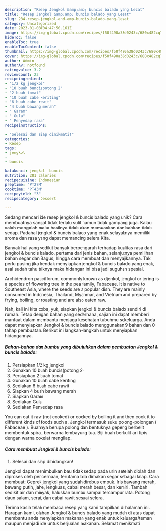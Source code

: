```yaml
---
description: "Resep Jengkol &amp;amp; buncis balado yang Lezat"
title: "Resep Jengkol &amp;amp; buncis balado yang Lezat"
slug: 234-resep-jengkol-and-amp-buncis-balado-yang-lezat
category: Uncategorized
date: 2023-01-08T04:47:50.161Z
image: https://img-global.cpcdn.com/recipes/f50f490a38d0243c/680x482cq70/jengkol-buncis-balado-foto-resep-utama.jpg
hideToc: false
enableToc: true
enableTocContent: false
thumbnail: https://img-global.cpcdn.com/recipes/f50f490a38d0243c/680x482cq70/jengkol-buncis-balado-foto-resep-utama.jpg
cover: https://img-global.cpcdn.com/recipes/f50f490a38d0243c/680x482cq70/jengkol-buncis-balado-foto-resep-utama.jpg
author: Admin
authorAv: notfound
ratingvalue: 3.2
reviewcount: 23
recipeingredient:
- "1/2 kg jengkol"
- "10 buah buncispotong 2"
- "2 buah tomat"
- "10 buah cabe keriting"
- "6 buah cabe rawit"
- "4 buah bawang merah"
- " Garam"
- " Gula"
- " Penyedap rasa"
recipeinstructions:

- "Selesai dan siap dinikmati!"
categories:
- Resep
tags:
- jengkol
- 
- buncis

katakunci: jengkol  buncis 
nutrition: 281 calories
recipecuisine: Indonesian
preptime: "PT27M"
cooktime: "PT43M"
recipeyield: "3"
recipecategory: Dessert

---
```





Sedang mencari ide resep jengkol &amp; buncis balado yang unik? Cara membuatnya sangat tidak terlalu sulit namun tidak gampang juga. Kalau salah mengolah maka hasilnya tidak akan memuaskan dan bahkan tidak sedap. Padahal jengkol &amp; buncis balado yang enak selayaknya memiliki aroma dan rasa yang dapat memancing selera Kita.





Banyak hal yang sedikit banyak berpengaruh terhadap kualitas rasa dari jengkol &amp; buncis balado, pertama dari jenis bahan, selanjutnya pemilihan bahan segar dan Bagus, hingga cara membuat dan menyajikannya. Tak perlu pusing jika hendak menyiapkan jengkol &amp; buncis balado yang enak,      asal sudah tahu triknya maka hidangan ini bisa jadi suguhan spesial.














Archidendron pauciflorum, commonly known as djenkol, jengkol or jering is a species of flowering tree in the pea family, Fabaceae. It is native to Southeast Asia, where the seeds are a popular dish. They are mainly consumed in Indonesia, Thailand, Myanmar, and Vietnam and prepared by frying, boiling, or roasting and are also eaten raw.






Nah, kali ini kita coba, yuk, siapkan jengkol &amp; buncis balado sendiri di rumah. Tetap dengan bahan yang sederhana, sajian ini dapat memberi manfaat dalam membantu menjaga kesehatan tubuhmu sekeluarga. Anda dapat menyiapkan Jengkol &amp; buncis balado menggunakan 9 bahan dan 0 tahap pembuatan. Berikut ini langkah-langkah untuk menyiapkan hidangannya.

<!--inarticleads1-->

##### Bahan-bahan dan bumbu yang dibutuhkan dalam pembuatan Jengkol &amp; buncis balado:

1. Persiapkan 1/2 kg jengkol
1. Gunakan 10 buah buncis(potong 2)
1. Persiapkan 2 buah tomat
1. Gunakan 10 buah cabe keriting
1. Sediakan 6 buah cabe rawit
1. Siapkan 4 buah bawang merah
1. Siapkan  Garam
1. Sediakan  Gula
1. Sediakan  Penyedap rasa


You can eat it raw (not cooked) or cooked by boiling it and then cook it to different kinds of foods such a. Jengkol termasuk suku polong-polongan ( Fabaceae ). Buahnya berupa polong dan bentuknya gepeng berbelit membentuk spiral, berwarna lembayung tua. Biji buah berkulit ari tipis dengan warna cokelat mengilap. 

<!--inarticleads2-->

##### Cara membuat Jengkol &amp; buncis balado:


1. Selesai dan siap dihidangkan!

Jengkol dapat menimbulkan bau tidak sedap pada urin setelah diolah dan diproses oleh pencernaan, terutama bila dimakan segar sebagai lalap. Cara membuat: Geprek jengkol yang sudah direbus empuk. Iris bawang merah, bawang putih, jahe, lengkuas, cabai merah besar, dan kemiri. Tambah sedikit air dan minyak, haluskan bumbu sampai tercampur rata. Potong daun salam, serai, dan cabai rawit sesuai selera. 

Terima kasih telah membaca resep yang kami tampilkan di halaman ini. Harapan kami, olahan Jengkol &amp; buncis balado yang mudah di atas dapat membantu anda menyiapkan makanan yang enak untuk keluarga/teman maupun menjadi ide untuk berjualan makanan. Selamat menikmati
